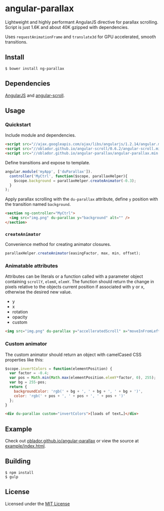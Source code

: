 angular-parallax
================

Lightweight and highly performant AngularJS directive for parallax scrolling. Script is just 1.6K and about 40K gzipped with dependencies.

Uses `requestAnimationFrame` and `translate3d` for GPU accelerated, smooth transitions.

Install
-------

    $ bower install ng-parallax

Dependencies
------------
[AngularJS](https://github.com/angular/angular.js) and [angular-scroll](https://github.com/oblador/angular-scroll).

Usage
-----

### Quickstart

Include module and dependencies.
```html
<script src="//ajax.googleapis.com/ajax/libs/angularjs/1.2.14/angular.min.js"></script>
<script src="//oblador.github.io/angular-scroll/0.6.2/angular-scroll.min.js"></script>
<script src="//oblador.github.io/angular-parallax/angular-parallax.min.js"></script>
```

Define transitions and expose to template.
```js
angular.module('myApp', ['duParallax']).
  controller('MyCtrl', function($scope, parallaxHelper){
    $scope.background = parallaxHelper.createAnimator(-0.3);
  }
);
```

Apply parallax scrolling with the `du-parallax` attribute, define `y` position with the transition named `background`.
```html
<section ng-controller="MyCtrl">
  <img src="img.png" du-parallax y="background" alt="" />
</section>
```

### `createAnimator`
Convenience method for creating animator closures.

```js
parallaxHelper.createAnimator(easingFactor, max, min, offset);
```

### Animatable attributes

Attributes can be literals or a function called with a parameter object containing `scrollY`, `elemX`, `elemY`. The function should return the change in pixels relative to the objects current position if associated with y or x, otherwise the desired new value. 

* y
* x
* rotation
* opacity
* custom

```html
<img src="img.png" du-parallax y="accelleratedScroll" x="moveInFromLeft" opacity="fadeIn" rotation="'35deg'" alt="" />
```

### Custom animator

The custom animator should return an object with camelCased CSS properties like this:

```js
$scope.invertColors = function(elementPosition) {
  var factor = -0.4;
  var pos = Math.min(Math.max(elementPosition.elemY*factor, 0), 255);
  var bg = 255-pos;
  return {
    backgroundColor: 'rgb(' + bg + ', ' + bg + ', ' + bg + ')',
    color: 'rgb(' + pos + ', ' + pos + ', ' + pos + ')'
  };
}
```
```html
<div du-parallax custom="invertColors">[loads of text…]</div>
```


Example
-------

Check out [oblador.github.io/angular-parallax](http://oblador.github.io/angular-parallax/) or view the source at [example/index.html](https://github.com/oblador/angular-parallax/blob/master/example/index.html).

Building
--------

    $ npm install
    $ gulp

License
--------

Licensed under the [MIT License](http://opensource.org/licenses/MIT)
